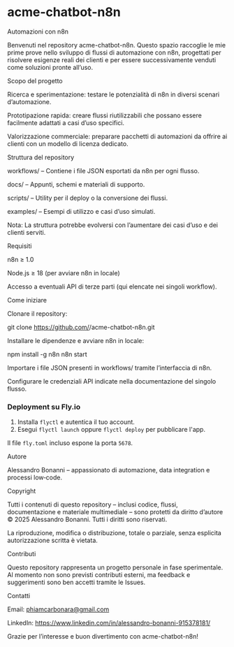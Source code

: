 # acme-chatbot-n8n
Automazioni con n8n

Benvenuti nel repository acme-chatbot-n8n. Questo spazio raccoglie le mie prime prove nello sviluppo di flussi di automazione con n8n, progettati per risolvere esigenze reali dei clienti e per essere successivamente venduti come soluzioni pronte all’uso.

Scopo del progetto

Ricerca e sperimentazione: testare le potenzialità di n8n in diversi scenari d’automazione.

Prototipazione rapida: creare flussi riutilizzabili che possano essere facilmente adattati a casi d’uso specifici.

Valorizzazione commerciale: preparare pacchetti di automazioni da offrire ai clienti con un modello di licenza dedicato.

Struttura del repository

workflows/  – Contiene i file JSON esportati da n8n per ogni flusso.

docs/        – Appunti, schemi e materiali di supporto.

scripts/     – Utility per il deploy o la conversione dei flussi.

examples/    – Esempi di utilizzo e casi d’uso simulati.

Nota: La struttura potrebbe evolversi con l’aumentare dei casi d’uso e dei clienti serviti.

Requisiti

n8n ≥ 1.0

Node.js ≥ 18 (per avviare n8n in locale)

Accesso a eventuali API di terze parti (qui elencate nei singoli workflow).

Come iniziare

Clonare il repository:

git clone https://github.com/<user>/acme-chatbot-n8n.git

Installare le dipendenze e avviare n8n in locale:

npm install -g n8n
n8n start

Importare i file JSON presenti in workflows/ tramite l’interfaccia di n8n.

Configurare le credenziali API indicate nella documentazione del singolo flusso.

### Deployment su Fly.io

1. Installa `flyctl` e autentica il tuo account.
2. Esegui `flyctl launch` oppure `flyctl deploy` per pubblicare l'app.

Il file `fly.toml` incluso espone la porta `5678`.

Autore

Alessandro Bonanni – appassionato di automazione, data integration e processi low‑code.

Copyright

Tutti i contenuti di questo repository – inclusi codice, flussi, documentazione e materiale multimediale – sono protetti da diritto d’autore © 2025 Alessandro Bonanni. Tutti i diritti sono riservati.

La riproduzione, modifica o distribuzione, totale o parziale, senza esplicita autorizzazione scritta è vietata.

Contributi

Questo repository rappresenta un progetto personale in fase sperimentale. Al momento non sono previsti contributi esterni, ma feedback e suggerimenti sono ben accetti tramite le Issues.

Contatti

Email: phiamcarbonara@gmail.com

LinkedIn: https://www.linkedin.com/in/alessandro-bonanni-915378181/

Grazie per l’interesse e buon divertimento con acme-chatbot-n8n!

